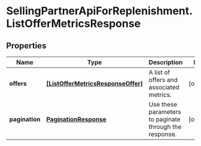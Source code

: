 # SellingPartnerApiForReplenishment.ListOfferMetricsResponse

## Properties
Name | Type | Description | Notes
------------ | ------------- | ------------- | -------------
**offers** | [**[ListOfferMetricsResponseOffer]**](ListOfferMetricsResponseOffer.md) | A list of offers and associated metrics. | [optional] 
**pagination** | [**PaginationResponse**](PaginationResponse.md) | Use these parameters to paginate through the response. | [optional] 


